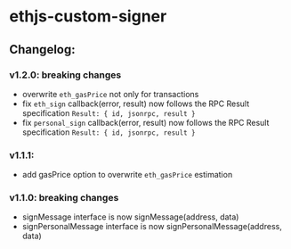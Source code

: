 # ethjs-custom-signer

## Changelog:

### v1.2.0: breaking changes

- overwrite `eth_gasPrice` not only for transactions
- fix `eth_sign` callback(error, result) now follows the RPC Result specification `Result: { id, jsonrpc, result }`
- fix `personal_sign` callback(error, result) now follows the RPC Result specification `Result: { id, jsonrpc, result }`

### v1.1.1:

- add gasPrice option to overwrite `eth_gasPrice` estimation

### v1.1.0: breaking changes

- signMessage interface is now signMessage(address, data)
- signPersonalMessage interface is now signPersonalMessage(address, data)
